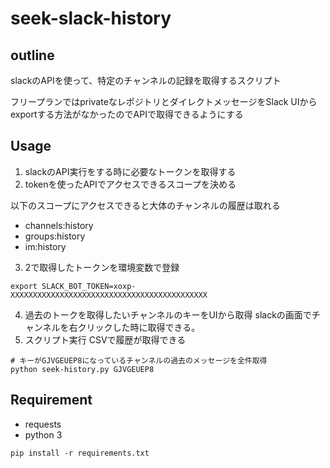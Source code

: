 # seek-slack-history

## outline
slackのAPIを使って、特定のチャンネルの記録を取得するスクリプト

フリープランではprivateなレポジトリとダイレクトメッセージをSlack UIからexportする方法がなかったのでAPIで取得できるようにする

## Usage
1. slackのAPI実行をする時に必要なトークンを取得する
2. tokenを使ったAPIでアクセスできるスコープを決める

以下のスコープにアクセスできると大体のチャンネルの履歴は取れる
  - channels:history
  - groups:history
  - im:history

3. 2で取得したトークンを環境変数で登録
```
export SLACK_BOT_TOKEN=xoxp-XXXXXXXXXXXXXXXXXXXXXXXXXXXXXXXXXXXXXXXXXXXX
```
4. 過去のトークを取得したいチャンネルのキーをUIから取得
slackの画面でチャンネルを右クリックした時に取得できる。
5. スクリプト実行
CSVで履歴が取得できる
```
# キーがGJVGEUEP8になっているチャンネルの過去のメッセージを全件取得
python seek-history.py GJVGEUEP8
```

## Requirement
- requests
- python 3

```
pip install -r requirements.txt
```
